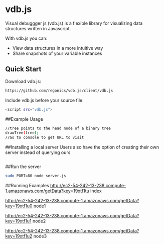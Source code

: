 # vdb.js

Visual debuggger js (vdb.js) is a flexible library for visualizing data structures written in Javascript. 

With vdb.js you can:
* View data structures in a more intuitive way
* Share snapshots of your variable instances

## Quick Start
Download vdb.js:    
```sh
https://github.com/regonics/vdb.js/client/vdb.js
```

Include vdb.js before your source file:
```sh
<script src="vdb.js">
```
##Example Usage
```sh
//tree points to the head node of a binary tree
drawTree(tree);
//Go to console to get URL to visit
```

##Installing a local server
Users also have the option of creating their own server instead of querying ours
```sh
```

##Run the server
```sh
sudo PORT=80 node server.js
```

##Running Examples
http://ec2-54-242-13-238.compute-1.amazonaws.com/getData?key=19xtf1tu
index

http://ec2-54-242-13-238.compute-1.amazonaws.com/getData?key=19xtf1u0
node1

http://ec2-54-242-13-238.compute-1.amazonaws.com/getData?key=19xtf1u1
node2

http://ec2-54-242-13-238.compute-1.amazonaws.com/getData?key=19xtf1u2
node3
